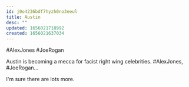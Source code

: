 ```yaml
---
id: j0o4236bdf7hyzh0no3eeul
title: Austin
desc: ""
updated: 1656021718992
created: 1656021637034
---
```


#AlexJones
#JoeRogan

Austin is becoming a mecca for facist right wing celebrities. #AlexJones, #JoeRogan...

I'm sure there are lots more.
